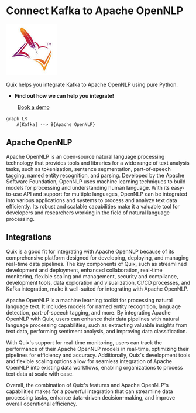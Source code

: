 # Connect Kafka to Apache OpenNLP

![](./images/logo_1.jpg)

Quix helps you integrate Kafka to Apache OpenNLP using pure Python.

<div class="grid cards blog-grid-card" markdown>

- __Find out how we can help you integrate!__

    <a class="md-button md-button--primary" href="https://share.hsforms.com/1iW0TmZzKQMChk0lxd_tGiw4yjw2?__hstc=175542013.2303933fbd746c0ac86d9ccbe9bc9100.1728383268831.1729603416735.1729620918855.31&__hssc=175542013.1.1729620918855&__hsfp=2132701734" target="_blank" style="margin:.5rem;">Book a demo</a>

</div>

```mermaid
graph LR
    A[Kafka] --> B{Apache OpenNLP}
```

## Apache OpenNLP

Apache OpenNLP is an open-source natural language processing technology that provides tools and libraries for a wide range of text analysis tasks, such as tokenization, sentence segmentation, part-of-speech tagging, named entity recognition, and parsing. Developed by the Apache Software Foundation, OpenNLP uses machine learning techniques to build models for processing and understanding human language. With its easy-to-use API and support for multiple languages, OpenNLP can be integrated into various applications and systems to process and analyze text data efficiently. Its robust and scalable capabilities make it a valuable tool for developers and researchers working in the field of natural language processing.

## Integrations

Quix is a good fit for integrating with Apache OpenNLP because of its comprehensive platform designed for developing, deploying, and managing real-time data pipelines. The key components of Quix, such as streamlined development and deployment, enhanced collaboration, real-time monitoring, flexible scaling and management, security and compliance, development tools, data exploration and visualization, CI/CD processes, and Kafka integration, make it well-suited for integrating with Apache OpenNLP.

Apache OpenNLP is a machine learning toolkit for processing natural language text. It includes models for named entity recognition, language detection, part-of-speech tagging, and more. By integrating Apache OpenNLP with Quix, users can enhance their data pipelines with natural language processing capabilities, such as extracting valuable insights from text data, performing sentiment analysis, and improving data classification.

With Quix's support for real-time monitoring, users can track the performance of their Apache OpenNLP models in real-time, optimizing their pipelines for efficiency and accuracy. Additionally, Quix's development tools and flexible scaling options allow for seamless integration of Apache OpenNLP into existing data workflows, enabling organizations to process text data at scale with ease.

Overall, the combination of Quix's features and Apache OpenNLP's capabilities makes for a powerful integration that can streamline data processing tasks, enhance data-driven decision-making, and improve overall operational efficiency.

